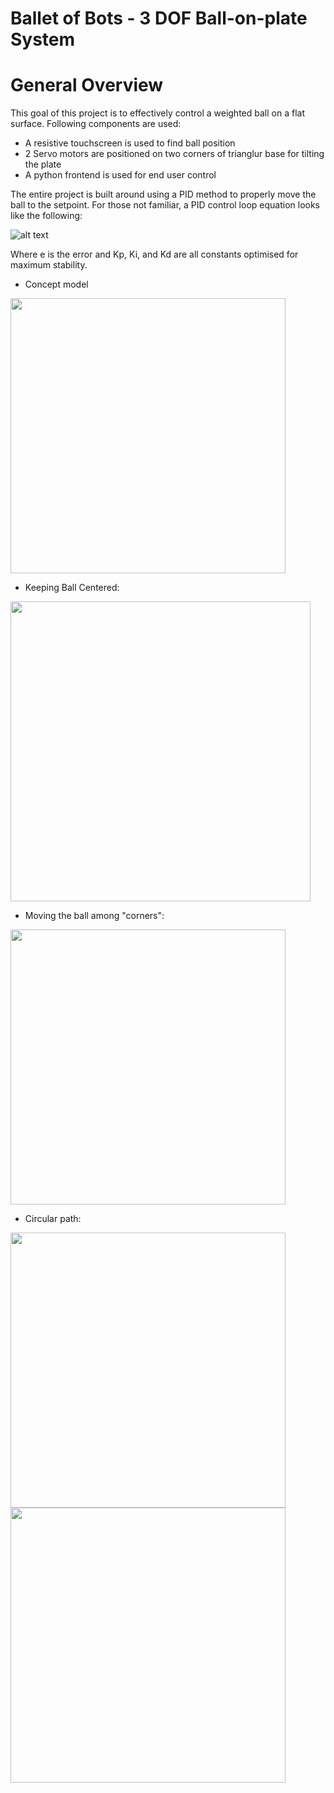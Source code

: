 # Ballet of Bots - 3 DOF Ball-on-plate System

# General Overview
This goal of this project is to effectively control a weighted ball on a flat surface.
Following components are used:
- A resistive touchscreen is used to find ball position
- 2 Servo motors are positioned on two corners of trianglur base for tilting the plate
- A python frontend is used for end user control

The entire project is built around using a PID method to properly move the ball to the setpoint.
For those not familiar, a PID control loop equation looks like the following:

![alt text](https://wikimedia.org/api/rest_v1/media/math/render/svg/242b6798586d4fc1aedf7e4f92bf77416e4fc76c)

Where e is the error and Kp, Ki, and Kd are all constants optimised for maximum stability.

- Concept model 
<img src="https://hackster.imgix.net/uploads/image/file/153228/zostava.JPG?auto=compress%2Cformat&w=740&h=555&fit=max" width="440px">

- Keeping Ball Centered:
<img src="https://github.com/schwertJake/Ball-On-Plate-Machine/blob/master/Sample_Art/center.gif?raw=true" width="480px">

- Moving the ball among "corners":
<img src="https://raw.githubusercontent.com/schwertJake/Ball-On-Plate-Machine/master/Sample_Art/corners.gif" width="440px">

- Circular path:
<img src="https://github.com/schwertJake/Ball-On-Plate-Machine/blob/master/Sample_Art/circle_1.gif?raw=true" width="440px">
<img src="https://github.com/schwertJake/Ball-On-Plate-Machine/blob/master/Sample_Art/circle_2.gif?raw=true" width="440px">
